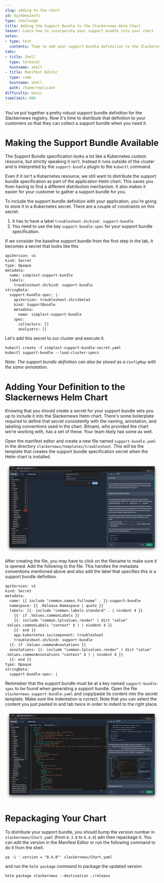 ```yaml
---
slug: adding-to-the-chart
id: 5gjk0ex2xofz
type: challenge
title: Adding the Support Bundle to the Slackernews Helm Chart
teaser: Learn how to incorporate your support bundle into your chart
notes:
- type: text
  contents: Time to add your support bundle definition to the Slackernews Helm chart
tabs:
- title: Shell
  type: terminal
  hostname: shell
- title: Manifest Editor
  type: code
  hostname: shell
  path: /home/replicant
difficulty: basic
timelimit: 600
---
```


You've put together a pretty robust support bundle definition for the Slackernews
registry. Now it's time to distribute that definition to your customers so that
they can collect a support bundle when you need it.

Making the Support Bundle Available
===================================

The Support Bundle specification looks a lot like a Kubernetes custom resource,
but strictly speaking it isn't. Instead it runs outside of the cluster and is
interpreted by the `support-bundle` plugin to the `kubectl` command.

Even if it isn't a Kubernetes resource, we still want to distribute the support
bundle specification as part of the application Helm chart. This saves you from
having to find a different distribution mechanism. It also makes it easier for
your customer to gather a support bundle for you.

To include the support bundle definition with your application, you're going to
store it in a Kubernetes secret. There are a couple of constraints on this
secret:

1. It has to have a label `troubleshoot.sh/kind: support-bundle`
2. You need to use the key `support-bundle-spec` for your support bundle
   specification.

If we consider the baseline support bundle from the first step in the lab, it
becomes a secret that looks like this


```
apiVersion: v1
kind: Secret
type: Opaque
metadata:
  name: simplest-support-bundle
  labels:
    troubleshoot.sh/kind: support-bundle
stringData:
  support-bundle-spec: |-
    apiVersion: troubleshoot.sh/v1beta2
    kind: SupportBundle
    metadata:
      name: simplest-support-bundle
    spec:
      collectors: []
      analyzers: []
```

Let's add this secret to our cluster and execute it.

```
kubectl create -f simplest-support-bundle-secret.yaml
kubectl support-bundle --load-cluster-specs
```

_Note: The support bundle definition can also be stored as a `ConfigMap` with
the same annotation._


Adding Your Definition to the Slackernews Helm Chart
===============================================

Knowing that you should create a secret for your support bundle sets you up to
include it into the Slackernews Helm chart. There's some boilerplate required to
define that secret consistently with the naming, annotation, and labeling
conventions used in the chart. Bitnami, who provided the chart we're working
with, has a set of these. Your team likely has some as well.

Open the manifest editor and create a new file named `support-bundle.yaml` in
the directory `slackernews/templates/troubleshoot`. This will be the template that creates the
support bundle specification secret when the Helm chart is installed.

![Creating the Support Bundle Template](../assets/creating-the-support-bundle-template.png)

After creating the file, you may have to click on the filename to make sure it
is opened. Add the following to the file. This handles the metadata conventions
mentioned above and also add the label that specifies this is a support bundle
definition.

```
apiVersion: v1
kind: Secret
metadata:
  name: {{ include "common.names.fullname" . }}-support-bundle
  namespace: {{ .Release.Namespace | quote }}
  labels: {{- include "common.labels.standard" . | nindent 4 }}
    {{- if .Values.commonLabels }}
    {{- include "common.tplvalues.render" ( dict "value" .Values.commonLabels "context" $ ) | nindent 4 }}
    {{- end }}
    app.kubernetes.io/component: troubleshoot
    troubleshoot.sh/kind: support-bundle
  {{- if .Values.commonAnnotations }}
  annotations: {{- include "common.tplvalues.render" ( dict "value" .Values.commonAnnotations "context" $ ) | nindent 4 }}
  {{- end }}
type: Opaque
stringData:
  support-bundle-spec: |
```

Remmeber that the support bundle must be at a key named `support-bundle-spec`
to be found when generating a support bundle. Open the file
`slackernews-support-bundle.yaml` and copy/paste its content into the secret
template. Make sure the indentation is correct. Note that you can select the
content you just pasted in and tab twice in order to indent to the right place.

![Saving the Support Bundle Template](../assets/saving-the-support-bundle-template.png)

Repackaging Your Chart
======================

To distribute your support bundle, you should bump the version number in
`slackernews/Chart.yaml` (from `0.3.0` to `0.4.0`) adn then repackage it. You can edit
the version in the Manifest Editor or run the following command to do it from
the shell.

```
yq -i '.version = "0.4.0"' slackernews/Chart.yaml
```

and run the `helm package` command to package the updated version

```
helm package slackernews --destination ./release
```

